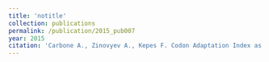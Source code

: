 ```yaml
---
title: 'notitle'
collection: publications
permalink: /publication/2015_pub007
year: 2015
citation: 'Carbone A., Zinovyev A., Kepes F. Codon Adaptation Index as a measure of dominating codon bias. 2003. <i>Bioinformatics</i>. <b>19</b>, N13, p.2005-2015.<br>'
---
```

